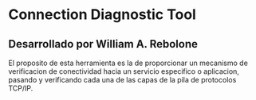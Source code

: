# Connection Diagnostic Tool

## Desarrollado por William A. Rebolone

El proposito de esta herramienta es la de proporcionar un mecanismo de verificacion de conectividad hacia un servicio especifico o aplicacion, pasando y verificando cada una de las capas de la pila de protocolos TCP/IP.
